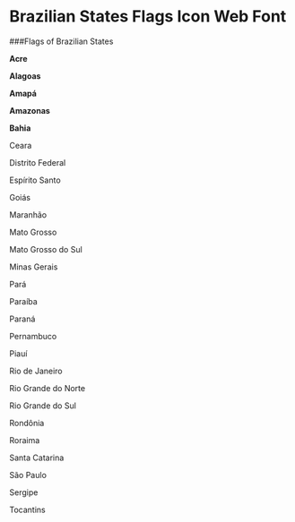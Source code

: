Brazilian States Flags Icon Web Font
======================

###Flags of Brazilian States

**Acre**

**Alagoas**

**Amapá**

**Amazonas**

**Bahia**

Ceara

Distrito Federal

Espírito Santo

Goiás

Maranhão

Mato Grosso

Mato Grosso do Sul

Minas Gerais

Pará

Paraíba

Paraná

Pernambuco

Piauí

Rio de Janeiro

Rio Grande do Norte	

Rio Grande do Sul

Rondônia

Roraima

Santa Catarina

São Paulo

Sergipe

Tocantins